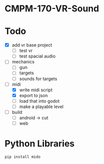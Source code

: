 # CMPM-170-VR-Sound

# Todo
- [x] add vr base project
  - [ ] test vr
  - [ ] test spacial audio
- [ ] mechanics
  - [ ] gun
  - [ ] targets
  - [ ] sounds for targets
- [ ] midi
  - [x] write midi script
  - [x] export to json
  - [ ] load that into godot
  - [ ] make a playable level
- [ ] build
  - [ ] android -> cut
  - [ ] web

# Python Libraries
`pip install mido` 
